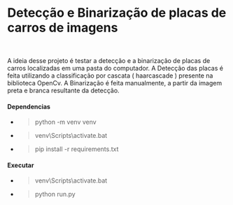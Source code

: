 <h1>Detecção e Binarização de placas de carros de imagens</h1>
<br>

<p>
    A ideia desse projeto é testar a detecção e a binarização de placas de carros
    localizadas em uma pasta do computador.
    A Detecção das placas é feita utilizando a classificação por cascata ( haarcascade ) presente na
    biblioteca OpenCv.
    A Binarização é feita manualmente, a partir da imagem preta e branca resultante da detecção.
</p>


#### Dependencias
* > python -m venv venv
* > venv\Scripts\activate.bat
* > pip install -r requirements.txt


#### Executar
* > venv\Scripts\activate.bat
* > python run.py

